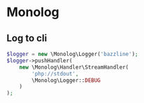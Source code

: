 # Monolog

## Log to cli

```php
$logger = new \Monolog\Logger('bazzline');
$logger->pushHandler(
    new \Monolog\Handler\StreamHandler(
        'php://stdout',
        \Monolog\Logger::DEBUG
    )
);
```

